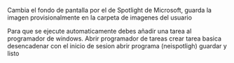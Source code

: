 Cambia el fondo de pantalla por el de Spotlight de Microsoft, guarda la imagen provisionalmente en la carpeta de imagenes del usuario

Para que se ejecute automaticamente debes añadir una tarea al programador de windows. Abrir programador de tareas crear tarea basica desencadenar con el inicio de sesion abrir programa (neispotligh) guardar y listo

